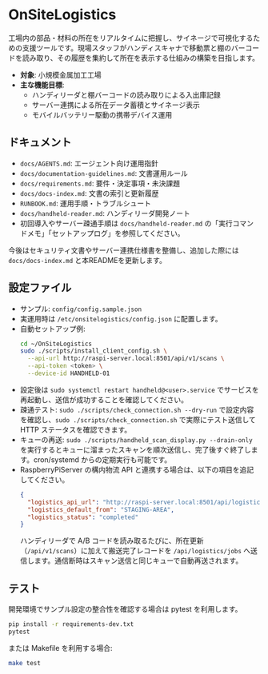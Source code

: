 # OnSiteLogistics

工場内の部品・材料の所在をリアルタイムに把握し、サイネージで可視化するための支援ツールです。現場スタッフがハンディスキャナで移動票と棚のバーコードを読み取り、その履歴を集約して所在を表示する仕組みの構築を目指します。

- **対象**: 小規模金属加工工場
- **主な機能目標**:
  - ハンディリーダと棚バーコードの読み取りによる入出庫記録
  - サーバー連携による所在データ蓄積とサイネージ表示
  - モバイルバッテリー駆動の携帯デバイス運用

## ドキュメント
- `docs/AGENTS.md`: エージェント向け運用指針
- `docs/documentation-guidelines.md`: 文書運用ルール
- `docs/requirements.md`: 要件・決定事項・未決課題
- `docs/docs-index.md`: 文書の索引と更新履歴
- `RUNBOOK.md`: 運用手順・トラブルシュート
- `docs/handheld-reader.md`: ハンディリーダ開発ノート
- 初回導入やサーバー疎通手順は `docs/handheld-reader.md` の「実行コマンドメモ」「セットアップログ」を参照してください。

今後はセキュリティ文書やサーバー連携仕様書を整備し、追加した際には `docs/docs-index.md` と本READMEを更新します。

## 設定ファイル
- サンプル: `config/config.sample.json`
- 実運用時は `/etc/onsitelogistics/config.json` に配置します。
- 自動セットアップ例:
  ```bash
  cd ~/OnSiteLogistics
  sudo ./scripts/install_client_config.sh \
    --api-url http://raspi-server.local:8501/api/v1/scans \
    --api-token <token> \
    --device-id HANDHELD-01
  ```
- 設定後は `sudo systemctl restart handheld@<user>.service` でサービスを再起動し、送信が成功することを確認してください。
- 疎通テスト: `sudo ./scripts/check_connection.sh --dry-run` で設定内容を確認し、`sudo ./scripts/check_connection.sh` で実際にテスト送信して HTTP ステータスを確認できます。
- キューの再送: `sudo ./scripts/handheld_scan_display.py --drain-only` を実行するとキューに溜まったスキャンを順次送信し、完了後すぐ終了します。cron/systemd からの定期実行も可能です。
- RaspberryPiServer の構内物流 API と連携する場合は、以下の項目を追記してください。
  ```json
  {
    "logistics_api_url": "http://raspi-server.local:8501/api/logistics/jobs",
    "logistics_default_from": "STAGING-AREA",
    "logistics_status": "completed"
  }
  ```
  ハンディリーダで A/B コードを読み取るたびに、所在更新（`/api/v1/scans`）に加えて搬送完了レコードを `/api/logistics/jobs` へ送信します。通信断時はスキャン送信と同じキューで自動再送されます。

## テスト

開発環境でサンプル設定の整合性を確認する場合は pytest を利用します。

```bash
pip install -r requirements-dev.txt
pytest
```

または Makefile を利用する場合:

```bash
make test
```
